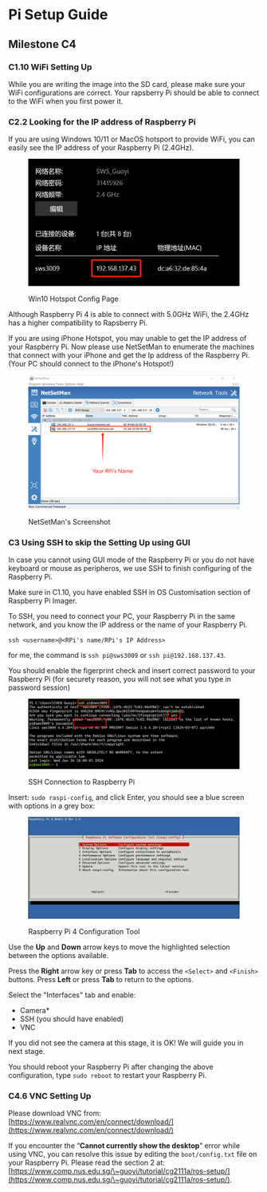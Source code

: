 # Pi Setup Guide

## Milestone C4

### C1.10 WiFi Setting Up

While you are writing the image into the SD card, please make sure your WiFi configurations are correct. Your rapsberry Pi should be able to connect to the WiFi when you first power it.

### C2.2 Looking for the IP address of Raspberry Pi

If you are using Windows 10/11 or MacOS hotsport to provide WiFi, you can easily see the IP address of your Raspberry Pi (2.4GHz).

<figure><img src=".gitbook/assets/1719391966287.png" alt=""><figcaption><p>Win10 Hotspot Config Page</p></figcaption></figure>

Although Raspberry Pi 4 is able to connect with 5.0GHz WiFi, the 2.4GHz has a higher compatibility to Rapsberry Pi.

If you are using iPhone Hotspot, you may unable to get the IP address of your Raspberry Pi. Now please  use NetSetMan to enumerate the machines that connect with your iPhone and get the Ip address of the Raspberry Pi. (Your PC should connect to the iPhone's Hotspot!)

<figure><img src=".gitbook/assets/1719392777299.png" alt=""><figcaption><p>NetSetMan's Screenshot</p></figcaption></figure>

### C3 Using SSH to skip the Setting Up using GUI

In case you cannot using GUI mode of the Raspberry Pi or you do not have keyboard or mouse as peripheros, we use SSH to finish configuring of the Raspberry Pi.

Make sure in C1.10, you have enabled SSH in OS Customisation section of Raspberry Pi Imager.

To SSH, you need to connect your PC, your Raspberry Pi in the same network, and you know the IP address or the name of your Raspberry Pi.

```shell-session
ssh <username>@<RPi's name/RPi's IP Address>
```

for me, the command is `ssh pi@sws3009` or `ssh pi@192.168.137.43`.

You should enable the figerprint check and insert correct password to your Raspberry Pi (for securety reason, you will not see what you type in password session)

<figure><img src=".gitbook/assets/1719394141153.png" alt=""><figcaption><p>SSH Connection to Raspberry Pi</p></figcaption></figure>

Insert: `sudo raspi-config`, and click Enter, you should see a blue screen with options in a grey box:

<figure><img src=".gitbook/assets/1719395809785.png" alt=""><figcaption><p>Raspberry Pi 4 Configuration Tool</p></figcaption></figure>

Use the **Up** and **Down** arrow keys to move the highlighted selection between the options available.

Press the **Right** arrow key or press **Tab** to access the `<Select>` and `<Finish>` buttons. Press **Left** or press **Tab** to return to the options.

Select the "Interfaces" tab and enable:&#x20;

* Camera\*
* SSH (you should have enabled)
* VNC

If you did not see the camera at this stage, it is OK! We will guide you in next stage.

You should reboot your Raspberry Pi after changing the above configuration, type `sudo reboot` to restart your Raspberry Pi.

### C4.6 VNC Setting Up

Please download VNC from: [https://www.realvnc.com/en/connect/download/](https://www.realvnc.com/en/connect/download/)

&#x20;If you encounter the “**Cannot currently show the desktop**” error while using VNC, you can resolve this issue by editing the `boot/config.txt` file on your Raspberry Pi. Please read the section 2 at: [https://www.comp.nus.edu.sg/\~guoyi/tutorial/cg2111a/ros-setup/](https://www.comp.nus.edu.sg/\~guoyi/tutorial/cg2111a/ros-setup/).

